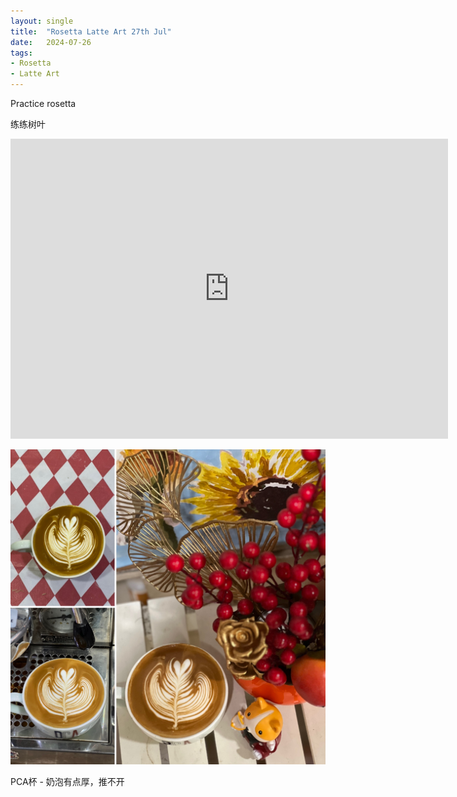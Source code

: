 ```yaml
---
layout: single
title:  "Rosetta Latte Art 27th Jul"
date:   2024-07-26
tags:
- Rosetta
- Latte Art
---
```



Practice rosetta

练练树叶


<div class="embed-container">
  <iframe
      src="https://www.youtube.com/embed/qfQd1-E_jmw"
      width="700"
      height="480"
      frameborder="0"
      allowfullscreen="true">
  </iframe>
</div>



![](/assets/img/2024/07/27/E7624B36-6CA2-4C71-A5BD-9914495F8EBA.JPG)



PCA杯 - 奶泡有点厚，推不开
